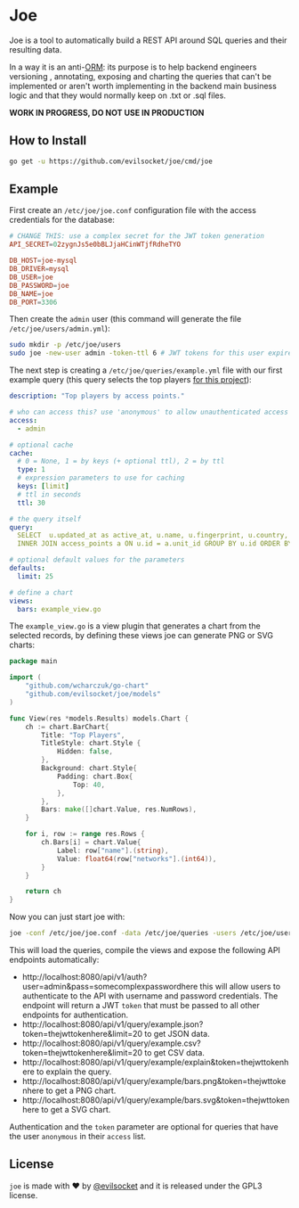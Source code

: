 # Joe

Joe is a tool to automatically build a REST API around SQL queries and their resulting data. 

In a way it is an anti-[ORM](https://en.wikipedia.org/wiki/Object-relational_mapping): its purpose is to help backend engineers versioning
, annotating, exposing and charting the queries that can't be implemented or aren't worth implementing in the backend
 main business logic and that they would normally keep on .txt or .sql files.

**WORK IN PROGRESS, DO NOT USE IN PRODUCTION**

## How to Install

```sh
go get -u https://github.com/evilsocket/joe/cmd/joe
```

## Example

First create an `/etc/joe/joe.conf` configuration file with the access credentials for the database:

```conf
# CHANGE THIS: use a complex secret for the JWT token generation
API_SECRET=02zygnJs5e0bBLJjaHCinWTjfRdheTYO

DB_HOST=joe-mysql
DB_DRIVER=mysql
DB_USER=joe
DB_PASSWORD=joe
DB_NAME=joe
DB_PORT=3306
```

Then create the `admin` user (this command will generate the file `/etc/joe/users/admin.yml`):

```sh
sudo mkdir -p /etc/joe/users
sudo joe -new-user admin -token-ttl 6 # JWT tokens for this user expire after 6 hours
```

The next step is creating a `/etc/joe/queries/example.yml` file with our first example query (this query
 selects the top players [for this project](https://github.com/evilsocket/pwngrid)):

```yaml
description: "Top players by access points."

# who can access this? use 'anonymous' to allow unauthenticated access
access:
  - admin

# optional cache
cache:
  # 0 = None, 1 = by keys (+ optional ttl), 2 = by ttl
  type: 1
  # expression parameters to use for caching
  keys: [limit]
  # ttl in seconds
  ttl: 30

# the query itself
query:
  SELECT  u.updated_at as active_at, u.name, u.fingerprint, u.country, COUNT(a.id) AS networks FROM units u
  INNER JOIN access_points a ON u.id = a.unit_id GROUP BY u.id ORDER BY networks DESC LIMIT {limit}

# optional default values for the parameters
defaults:
  limit: 25

# define a chart
views:
  bars: example_view.go
```

The `example_view.go` is a view plugin that generates a chart from the selected records, by defining these views joe
 can generate PNG or SVG charts:

```go
package main

import (
	"github.com/wcharczuk/go-chart"
	"github.com/evilsocket/joe/models"
)

func View(res *models.Results) models.Chart {
	ch := chart.BarChart{
		Title: "Top Players",
		TitleStyle: chart.Style {
			Hidden: false,
		},
		Background: chart.Style{
			Padding: chart.Box{
				Top: 40,
			},
		},
		Bars: make([]chart.Value, res.NumRows),
	}

	for i, row := range res.Rows {
		ch.Bars[i] = chart.Value{
			Label: row["name"].(string),
			Value: float64(row["networks"].(int64)),
		}
	}

	return ch
}
```

Now you can just start joe with:

```sh
joe -conf /etc/joe/joe.conf -data /etc/joe/queries -users /etc/joe/users
```
    
This will load the queries, compile the views and expose the following API endpoints automatically:

* http://localhost:8080/api/v1/auth?user=admin&pass=somecomplexpasswordhere this will allow users to authenticate to
 the API with username and password credentials. The endpoint will return a JWT `token` that must be passed to all
  other endpoints for authentication.
* http://localhost:8080/api/v1/query/example.json?token=thejwttokenhere&limit=20 to get JSON data.
* http://localhost:8080/api/v1/query/example.csv?token=thejwttokenhere&limit=20 to get CSV data.
* http://localhost:8080/api/v1/query/example/explain&token=thejwttokenhere to explain the query.
* http://localhost:8080/api/v1/query/example/bars.png&token=thejwttokenhere to get a PNG chart.
* http://localhost:8080/api/v1/query/example/bars.svg&token=thejwttokenhere to get a SVG chart.
  
Authentication and the `token` parameter are optional for queries that have the user `anonymous` in their `access` list.

## License

`joe` is made with ♥  by [@evilsocket](https://twitter.com/evilsocket) and it is released under the GPL3 license.